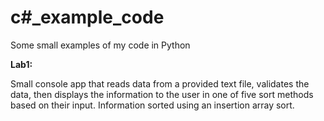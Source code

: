 # c#_example_code
Some small examples of my code in Python

<b>Lab1:</b>

Small console app that reads data from a provided text file, validates the data, then displays the information to the user
in one of five sort methods based on their input. Information sorted using an insertion array sort.
